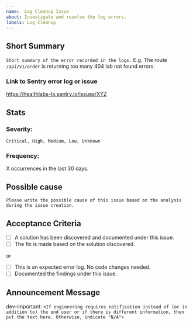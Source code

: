 ```yaml
---
name:  Log Cleanup Issue
about: Investigate and resolve the log errors.
labels: Log Cleanup
---
```


## Short Summary

`Short summary of the error recorded in the logs.`
E.g. The route `/api/v1/order` is returning too many 404 lab not found errors.

### Link to Sentry error log or issue

https://healthlabs-tx.sentry.io/issues/XYZ

## Stats

### Severity:

`Critical, High, Medium, Low, Unknown`

### Frequency:

X occurrences in the last 30 days.

## Possible cause

`Please write the possible cause of this issue based on the analysis during the issue creation.`

## Acceptance Criteria

- [ ] A solution has been discovered and documented under this issue.
- [ ] The fix is made based on the solution discovered.

or

- [ ] This is an expected error log. No code changes needed.
- [ ] Documented the findings under this issue.

## Announcement Message

dev-important: `<If engineering requires notification instead of (or in addition to) the end user or if there is different information, then put the text here. Otherwise, indicate "N/A">`
